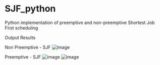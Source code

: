 # SJF_python
Python implementation of preemptive and non-preemptive Shortest Job First scheduling 

Output Results

Non Preemptive - SJF
![image](https://github.com/Amruthamsh/SJF_python/assets/32568328/7522e227-979d-43d1-a3ce-78c319bfabf8)

Preemptive - SJF
![image](https://github.com/Amruthamsh/SJF_python/assets/32568328/940327cd-d72b-4eff-bd76-e817832b0339)
![image](https://github.com/Amruthamsh/SJF_python/assets/32568328/1de0fd03-8277-4cc7-b2cb-f89eb121d958)



